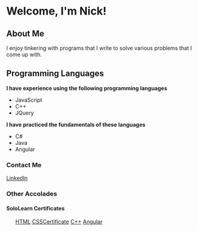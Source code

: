 <h1>Welcome, I'm Nick!</h1>		
<h2>About Me</h2>
<p>I enjoy tinkering with programs that I write to solve various problems that I come up with.</p>
<h2>Programming Languages</h2>
<p><b>I have experience using the following programming languages</b></p>
<ul>
<li>JavaScript</li>
<li>C++</li>
<li>JQuery</li>
</ul>
<p><b>I have practiced the fundamentals of these languages</b></p>
<ul>
<li>C#</li>
<li>Java</li>
<li>Angular</li>
</ul>	
<h3>Contact Me</h3>
<a href="https://www.linkedin.com/in/nicholas-stose-292a58164/">LinkedIn</a>
<h3>Other Accolades</h3>
<h4>SoloLearn Certificates</h4>
<ul>
<a href="https://www.sololearn.com/en/certificates/CT-XJKR3JMR">HTML</a>
<a href="https://www.sololearn.com/certificates/CT-ZSBEVMX5">CSSCertificate</a>
<a href="https://www.sololearn.com/certificates/CT-XZI4SQ87">C++</a>
<a href="https://www.sololearn.com/certificates/CC-HUWSDHGB">Angular</a>
</ul>
